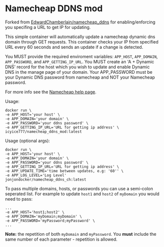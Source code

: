# Namecheap DDNS mod

Forked from [EdwardChamberlain/namecheap_ddns](https://github.com/EdwardChamberlain/namecheap_ddns) for enabling/enforcing you specifing a URL to get IP for updating.

This simple container will automatically update a namecheap dynamic dns domain through GET requests. This container checks your IP from specified URL every 60 seconds and sends an update if a change is detected. 

You MUST provide the required enviroment variables: `APP_HOST`, `APP_DOMAIN`, `APP_PASSWORD`, and `APP_GETTING_IP_URL`. You MUST create an 'A + Dynamic DNS' record for the host which you wish to update and enable Dynamic DNS in the manage page of your domain. Your APP_PASSWORD must be your Dynamic DNS password from namecheap and NOT your Namecheap password.

For more info see the [Namecheap help page](https://www.namecheap.com/support/knowledgebase/article.aspx/29/11/how-do-i-use-a-browser-to-dynamically-update-the-hosts-ip/).

Usage:
```
docker run \
-e APP_HOST='your host' \
-e APP_DOMAIN='your domain' \
-e APP_PASSWORD='your ddns password' \
-e APP_GETTING_IP_URL='URL for getting ip address' \
icyice777/namecheap_ddns_mod:latest
```

Usage (optional args):
```
docker run \
-e APP_HOST='your host' \
-e APP_DOMAIN='your domain' \
-e APP_PASSWORD='your ddns password' \
-e APP_GETTING_IP_URL='URL for getting ip address' \
-e APP_UPDATE_TIME='time between updates, e.g: '60'' \
-e APP_LOG_LEVEL='Log Level'
jonjondocker/namecheap_ddns_ch:latest
```

To pass multiple domains, hosts, or passwords you can use a semi-colon seperated list. For example to update `host1` and `host2` of `myDomain` you would need to pass:

```
...
-e APP_HOST='host1;host2' \
-e APP_DOMAIN='myDomain;myDomain' \
-e APP_PASSWORD='myPassword;myPassword' \
...
```

**Note:** the repetition of both `myDomain` and `myPassword`. You __must__ include the same number of each parameter - repetition is allowed.

